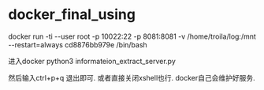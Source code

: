# docker_final_using


docker run -ti --user root -p 10022:22   -p  8081:8081  -v /home/troila/log:/mnt   --restart=always cd8876bb979e    /bin/bash  


进入docker 
python3 informateion_extract_server.py 

然后输入ctrl+p+q 退出即可. 或者直接关闭xshell也行. docker自己会维护好服务.
